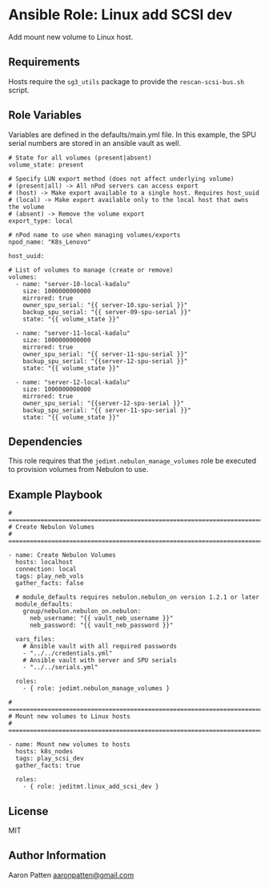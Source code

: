 Ansible Role: Linux add SCSI dev
=========

Add mount new volume to Linux host.

Requirements
------------

Hosts require the `sg3_utils` package to provide the `rescan-scsi-bus.sh` script.

Role Variables
--------------

Variables are defined in the defaults/main.yml file. In this example, the SPU serial numbers are stored in an ansible vault as well.

    # State for all volumes (present|absent)
    volume_state: present

    # Specify LUN export method (does not affect underlying volume)
    # (present|all) -> All nPod servers can access export
    # (host) -> Make export available to a single host. Requires host_uuid
    # (local) -> Make export available only to the local host that owns the volume
    # (absent) -> Remove the volume export
    export_type: local

    # nPod name to use when managing volumes/exports
    npod_name: "K8s_Lenovo"

    host_uuid:

    # List of volumes to manage (create or remove)
    volumes:
      - name: "server-10-local-kadalu"
        size: 1000000000000
        mirrored: true
        owner_spu_serial: "{{ server-10.spu-serial }}"
        backup_spu_serial: "{{ server-09-spu-serial }}"
        state: "{{ volume_state }}"

      - name: "server-11-local-kadalu"
        size: 1000000000000
        mirrored: true
        owner_spu_serial: "{{ server-11-spu-serial }}"
        backup_spu_serial: "{{server-12-spu-serial }}"
        state: "{{ volume_state }}"

      - name: "server-12-local-kadalu"
        size: 1000000000000
        mirrored: true
        owner_spu_serial: "{{server-12-spu-serial }}"
        backup_spu_serial: "{{ server-11-spu-serial }}"
        state: "{{ volume_state }}"

Dependencies
------------

This role requires that the `jedimt.nebulon_manage_volumes` role be executed to provision volumes from Nebulon to use.

Example Playbook
----------------

    # ===========================================================================
    # Create Nebulon Volumes
    # ===========================================================================

    - name: Create Nebulon Volumes
      hosts: localhost
      connection: local
      tags: play_neb_vols
      gather_facts: false

      # module_defaults requires nebulon.nebulon_on version 1.2.1 or later
      module_defaults:
        group/nebulon.nebulon_on.nebulon:
          neb_username: "{{ vault_neb_username }}"
          neb_password: "{{ vault_neb_password }}"

      vars_files:
        # Ansible vault with all required passwords
        - "../../credentials.yml"
        # Ansible vault with server and SPU serials
        - "../../serials.yml"

      roles:
        - { role: jedimt.nebulon_manage_volumes }

    # ===========================================================================
    # Mount new volumes to Linux hosts
    # ===========================================================================

    - name: Mount new volumes to hosts
      hosts: k8s_nodes
      tags: play_scsi_dev
      gather_facts: true

      roles:
        - { role: jeditmt.linux_add_scsi_dev }

License
-------

MIT

Author Information
------------------

Aaron Patten
aaronpatten@gmail.com
